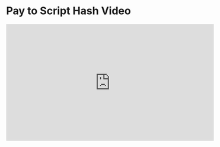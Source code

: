 # Pay to Script Hash Video

<iframe width="560" height="315" src="https://www.youtube.com/embed/2&v=1EXr--KV16Y?rel=0" frameborder="0" allow="autoplay; encrypted-media" allowfullscreen></iframe>
